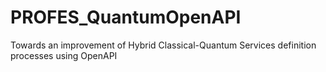 # PROFES_QuantumOpenAPI
Towards an improvement of Hybrid Classical-Quantum Services definition processes using OpenAPI
